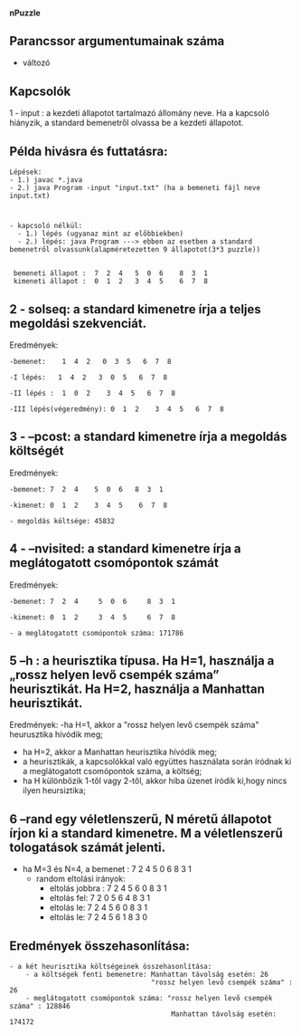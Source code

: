 #### nPuzzle


## Parancssor argumentumainak száma
  - változó
  
## Kapcsolók
   1 -  input <FILE>: a kezdeti állapotot tartalmazó állomány neve. Ha a kapcsoló hiányzik, a standard bemenetről olvassa be a kezdeti állapotot.

## Példa hivásra és futtatásra: 
    Lépések:
    - 1.) javac *.java
    - 2.) java Program -input "input.txt" (ha a bemeneti fájl neve input.txt)  
    
   # 
    - kapcsoló nélkül: 
      - 1.) lépés (ugyanaz mint az előbbiekben)
      - 2.) lépés: java Program ---> ebben az esetben a standard bemenetről olvassunk(alapméretezetten 9 állapotot(3*3 puzzle))

    
     bemeneti állapot :  7  2  4   5  0  6    8  3  1      
     kimeneti állapot :  0  1  2   3  4  5    6  7  8
    
 ##  2 - solseq: a standard kimenetre írja a teljes megoldási szekvenciát.
   
   Eredmények:
   
    -bemenet:    1  4  2   0  3  5   6  7  8
               
    -I lépés:   1  4  2   3  0  5   6  7  8
                
    -II lépés :  1  0  2    3  4  5   6  7  8                                
   
    -III lépés(végeredmény): 0  1  2    3  4  5   6  7  8

  ## 3 - –pcost: a standard kimenetre írja a megoldás költségét 
   
   Eredmények:
   
    -bemenet: 7  2  4    5  0  6   8  3  1   
             
    -kimenet: 0  1  2    3  4  5    6  7  8
             
    - megoldás költsége: 45832
    
    
  ## 4 - –nvisited: a standard kimenetre írja a meglátogatott csomópontok számát
  
  Eredmények:
   
    -bemenet: 7  2  4     5  0  6     8  3  1   
             
    -kimenet: 0  1  2     3  4  5     6  7  8
             
    - a meglátogatott csomópontok száma: 171786
    

 ## 5 –h <H>: a heurisztika típusa. Ha H=1, használja a „rossz helyen levő csempék száma” heurisztikát. Ha H=2, használja a Manhattan heurisztikát.
  
  Eredmények:
   -ha H=1, akkor a "rossz helyen levő csempék száma" heurusztika hívódik meg;
   - ha H=2, akkor a Manhattan heurisztika hívódik meg;
   - a heurisztikák, a kapcsolókkal való együttes használata során íródnak ki a meglátogatott csomópontok száma, a költség;
   - ha H különbőzik 1-től vagy 2-től, akkor hiba üzenet íródik ki,hogy nincs ilyen heursiztika;
  
## 6  –rand <N> <M> egy véletlenszerű, N méretű állapotot írjon ki a standard kimenetre. M a véletlenszerű tologatások számát jelenti.
  
   - ha M=3 és N=4, a bemenet : 7  2  4  5  0  6  8  3  1
        - random eltolási irányok:
            - eltolás jobbra : 7  2  4  5  6  0  8  3  1
            - eltolás fel: 7  2  0  5  6  4  8  3  1
            - eltolás le: 7  2  4  5  6  0  8  3  1
            - eltolás le: 7  2  4  5  6  1  8  3  0
            
## Eredmények összehasonlítása:
    - a két heurisztika költségeinek összehasonlítása: 
        - a költségek fenti bemenetre: Manhattan távolság esetén: 26
                                       "rossz helyen levő csempék száma" : 26
        - meglátogatott csomópontok száma: "rossz helyen levő csempék száma" : 128846
                                            Manhattan távolság esetén: 174172
